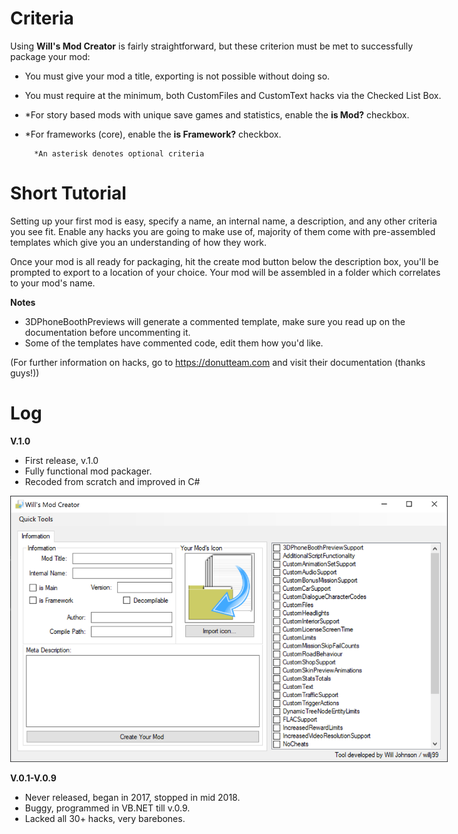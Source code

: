 <body style="max-width: 700px; text-align: left; margin: 0 auto;">

# Criteria
Using **Will's Mod Creator** is fairly straightforward, but these criterion must be met to successfully package your mod:

- You must give your mod a title, exporting is not possible without doing so.
- You must require at the minimum, both CustomFiles and CustomText hacks via the Checked List Box.
- *For story based mods with unique save games and statistics, enable the **is Mod?** checkbox.
- *For frameworks (core), enable the **is Framework?** checkbox.

        *An asterisk denotes optional criteria


# Short Tutorial
Setting up your first mod is easy, specify a name, an internal name, a description, and any other criteria you see fit. Enable any hacks you are going to make use of, majority of them come with pre-assembled templates which give you an understanding of how they work.

Once your mod is all ready for packaging, hit the create mod button below the description box, you'll be prompted to export to a location of your choice. Your mod will be assembled in a folder which correlates to your mod's name. 

**Notes**
- 3DPhoneBoothPreviews will generate a commented template, make sure you read up on the documentation before uncommenting it.
- Some of the templates have commented code, edit them how you'd like. 



 (For further information on hacks, go to https://donutteam.com and visit their documentation (thanks guys!))

# Log
**V.1.0**
- First release, v.1.0
- Fully functional mod packager.
- Recoded from scratch and improved in C#
<img src="img/tutpage1.png"/>

**V.0.1-V.0.9**
- Never released, began in 2017, stopped in mid 2018.
- Buggy, programmed in VB.NET till v.0.9.
- Lacked all 30+ hacks, very barebones.

